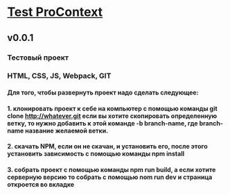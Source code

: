 # [Test ProContext](https://arzamastsevroman.github.io/Test-ProContext)
## v0.0.1
### Тестовый проект
### HTML, CSS, JS, Webpack, GIT
#### Для того, чтобы развернуть проект надо сделать следующее:
#### 1. клонировать проект к себе на компьютер с помощью команды git clone http://whatever.git если вы хотите скопировать определенную ветку, то нужно добавить к этой команде -b branch-name, где branch-name название желаемой ветки.
#### 2. скачать NPM, если он не скачан, и установить его, после этого установить зависимость с помощью команды npm install
#### 3. собрать проект с помощью команды npm run build, а если хотите серверную версию то собрать с помощью nom run dev и страница откроется во вкладке